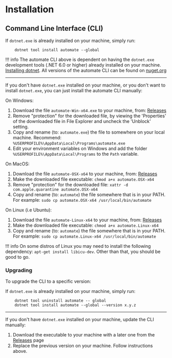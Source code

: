 # Installation

## Command Line Interface (CLI)

If `dotnet.exe` is already installed on your machine, simply run: 

``` batch
    dotnet tool install automate --global
```

!!! info
    The automate CLI above is dependent on having the `dotnet.exe` development tools (.NET 6.0 or higher) already installed on your machine. [Installing dotnet](https://learn.microsoft.com/en-us/dotnet/core/install/). All versions of the automate CLI can be found on [nuget.org](https://www.nuget.org/packages/automate)

---

If you don't have `dotnet.exe` installed on your machine, or you don't want to install `dotnet.exe`, you can just install the automate CLI manually:

On Windows:

1. Download the file `automate-Win-x64.exe` to your machine, from: [Releases](https://github.com/jezzsantos/automate/releases)
2. Remove "protection" for the downloaded file, by viewing the 'Properties' of the downloaded file in File Explorer and uncheck the 'Unblock' setting.
3. Copy and rename (to: `automate.exe`) the file to somewhere on your local machine. Recommend: `%USERPROFILE%\AppData\Local\Programs\automate.exe`
4. Edit your environment variables on Windows and add the folder `%USERPROFILE%\AppData\Local\Programs` to the `Path` variable.

On MacOS:

1. Download the file `automate-OSX-x64` to your machine, from: [Releases](https://github.com/jezzsantos/automate/releases)
2. Make the downloaded file executable: `chmod a+x automate.OSX-x64`
3. Remove "protection" for the downloaded file: `xattr -d com.apple.quarantine automate.OSX-x64`
4. Copy and rename (to: `automate`) the file somewhere that is in your PATH. For example: `sudo cp automate.OSX-x64 /usr/local/bin/automate`

On Linux (i.e Ubuntu):

1. Download the file `automate-Linux-x64` to your machine, from: [Releases](https://github.com/jezzsantos/automate/releases)
2. Make the downloaded file executable: `chmod a+x automate.Linux-x64`
3. Copy and rename (to: `automate`) the file somewhere that is in your PATH. For example: `sudo cp automate.Linux-x64 /usr/local/bin/automate`

!!! info
    On some distros of Linux you may need to install the following dependency: `apt-get install libicu-dev`. Other than that, you should be good to go.

### Upgrading

To upgrade the CLI to a specific version:

If `dotnet.exe` is already installed on your machine, simply run:

``` batch
    dotnet tool uninstall automate -- global
    dotnet tool install automate --global --version x.y.z
```

---

If you don't have `dotnet.exe` installed on your machine, update the CLI manually:

1. Download the executable to  your machine with a later one from the [Releases](https://github.com/jezzsantos/automate/releases) page
2. Replace the previous version on your machine. Follow instructions above.
